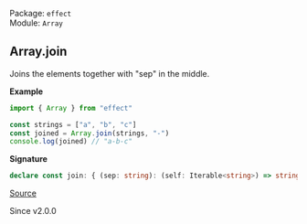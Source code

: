 Package: `effect`<br />
Module: `Array`<br />

## Array.join

Joins the elements together with "sep" in the middle.

**Example**

```ts
import { Array } from "effect"

const strings = ["a", "b", "c"]
const joined = Array.join(strings, "-")
console.log(joined) // "a-b-c"
```

**Signature**

```ts
declare const join: { (sep: string): (self: Iterable<string>) => string; (self: Iterable<string>, sep: string): string; }
```

[Source](https://github.com/Effect-TS/effect/tree/main/packages/effect/src/Array.ts#L3135)

Since v2.0.0